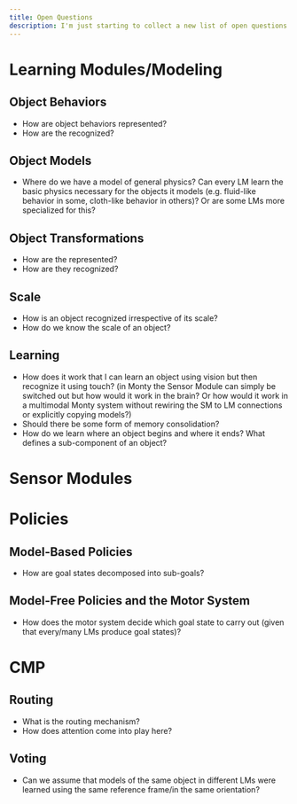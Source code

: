 ```yaml
---
title: Open Questions
description: I'm just starting to collect a new list of open questions here. Still a WIP
---
```


# Learning Modules/Modeling

## Object Behaviors

- How are object behaviors represented?
- How are the recognized?

## Object Models
- Where do we have a model of general physics? Can every LM learn the basic physics necessary for the objects it models (e.g. fluid-like behavior in some, cloth-like behavior in others)? Or are some LMs more specialized for this?

## Object Transformations

- How are the represented?
- How are they recognized?

## Scale

- How is an object recognized irrespective of its scale?
- How do we know the scale of an object?

## Learning
- How does it work that I can learn an object using vision but then recognize it using touch? (in Monty the Sensor Module can simply be switched out but how would it work in the brain? Or how would it work in a multimodal Monty system without rewiring the SM to LM connections or explicitly copying models?)
- Should there be some form of memory consolidation?
- How do we learn where an object begins and where it ends? What defines a sub-component of an object?

# Sensor Modules


# Policies
## Model-Based Policies
- How are goal states decomposed into sub-goals?

## Model-Free Policies and the Motor System
- How does the motor system decide which goal state to carry out (given that every/many LMs produce goal states)?

# CMP

## Routing

- What is the routing mechanism? 
- How does attention come into play here?

## Voting
- Can we assume that models of the same object in different LMs were learned using the same reference frame/in the same orientation?